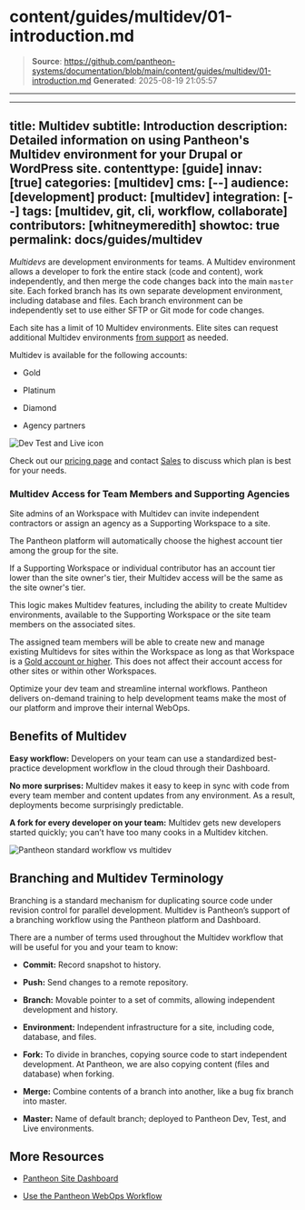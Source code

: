 # content/guides/multidev/01-introduction.md

> **Source**: https://github.com/pantheon-systems/documentation/blob/main/content/guides/multidev/01-introduction.md
> **Generated**: 2025-08-19 21:05:57

---

---
title: Multidev
subtitle: Introduction
description: Detailed information on using Pantheon's Multidev environment for your Drupal or WordPress site.
contenttype: [guide]
innav: [true]
categories: [multidev]
cms: [--]
audience: [development]
product: [multidev]
integration: [--]
tags: [multidev, git, cli, workflow, collaborate]
contributors: [whitneymeredith]
showtoc: true
permalink: docs/guides/multidev
---

<dfn id="multidev">Multidevs</dfn> are development environments for teams. A Multidev environment allows a developer to fork the entire stack (code and content), work independently, and then merge the code changes back into the main `master` site. Each forked branch has its own separate development environment, including database and files. Each branch environment can be independently set to use either SFTP or Git mode for code changes.

<Wistia src="qh7j9p5vv0" />

Each site has a limit of 10 Multidev environments. Elite sites can request additional Multidev environments [from support](/guides/support/contact-support/) as needed.

Multidev is available for the following accounts:

- Gold

- Platinum

- Diamond

- Agency partners

![Dev Test and Live icon](../../../images/multidev-flow.png)

Check out our [pricing page](https://pantheon.io/plans/pricing?docs) and contact [Sales](https://pantheon.io/contact-sales) to discuss which plan is best for your needs.

### Multidev Access for Team Members and Supporting Agencies

Site admins of an Workspace with Multidev can invite independent contractors or assign an agency as a Supporting Workspace to a site.

The Pantheon platform will automatically choose the highest account tier among the group for the site.

If a Supporting Workspace or individual contributor has an account tier lower than the site owner's tier, their Multidev access will be the same as the site owner's tier.

This logic makes Multidev features, including the ability to create Multidev environments, available to the Supporting Workspace or the site team members on the associated sites.

The assigned team members will be able to create new and manage existing Multidevs for sites within the Workspace as long as that Workspace is a [Gold account or higher](/guides/account-mgmt/workspace-sites-teams/workspaces#account-plans). This does not affect their account access for other sites or within other Workspaces.

<Enablement title="Get WebOps Training" link="https://pantheon.io/learn-pantheon?docs">

Optimize your dev team and streamline internal workflows. Pantheon delivers on-demand training to help development teams make the most of our platform and improve their internal WebOps.

</Enablement>

## Benefits of Multidev

**Easy workflow:** Developers on your team can use a standardized best-practice development workflow in the cloud through their Dashboard.

**No more surprises:** Multidev makes it easy to keep in sync with code from every team member and content updates from any environment. As a result, deployments become surprisingly predictable.

**A fork for every developer on your team:** Multidev gets new developers started quickly; you can’t have too many cooks in a Multidev kitchen.

![Pantheon standard workflow vs multidev](../../../images/multidev-workflow.png)​

## Branching and Multidev Terminology

Branching is a standard mechanism for duplicating source code under revision control for parallel development. Multidev is Pantheon’s support of a branching workflow using the Pantheon platform and Dashboard.

There are a number of terms used throughout the Multidev workflow that will be useful for you and your team to know:

- **Commit:** Record snapshot to history.

- **Push:** Send changes to a remote repository.

- **Branch:** Movable pointer to a set of commits, allowing independent development and history.

- **Environment:** Independent infrastructure for a site, including code, database, and files.

- **Fork:** To divide in branches, copying source code to start independent development. At Pantheon, we are also copying content (files and database) when forking.

- **Merge:** Combine contents of a&nbsp;branch into another, like a bug fix branch into master.

- **Master:** Name of default branch; deployed to Pantheon Dev, Test, and Live environments.


## More Resources

- [Pantheon Site Dashboard](/guides/account-mgmt/workspace-sites-teams/sites)

- [Use the Pantheon WebOps Workflow](/pantheon-workflow)
